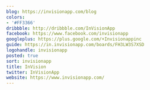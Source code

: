 ```yaml
---
blog: https://invisionapp.com/blog
colors:
- '#FF3366'
dribbble: http://dribbble.com/InVisionApp
facebook: https://www.facebook.com/invisionapp
googleplus: https://plus.google.com/+Invisionappinc
guide: https://in.invisionapp.com/boards/FH3LW3S7XSD
logohandle: invisionapp
posted: true
sort: invisionapp
title: InVision
twitter: InVisionApp
website: https://www.invisionapp.com/
---
```

